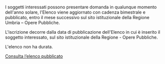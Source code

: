 I soggetti interessati possono presentare domanda in qualunque momento dell'anno solare, l'Elenco viene aggiornato con cadenza bimestrale e pubblicato, entro il mese successivo sul sito istituzionale della Regione Umbria – Opere Pubbliche.

L'iscrizione decorre dalla data di pubblicazione dell'Elenco in cui è inserito il soggetto interessato, sul sito istituzionale della Regione - Opere Pubbliche.

L'elenco non ha durata.

[Consulta l’elenco pubblicato ](http://www.regione.umbria.it/opere-pubbliche/consultalelenco)

